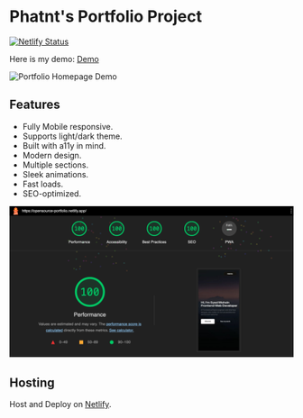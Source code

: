 # Phatnt's Portfolio Project

[![Netlify Status](https://api.netlify.com/api/v1/badges/c062b60b-d40f-4820-9814-c377bfb2f3fc/deploy-status)](https://app.netlify.com/sites/phatdev-portfolio/deploys)

Here is my demo: <a href="https://phatdev-portfolio.netlify.app/" target="_blank">Demo</a>

![Portfolio Homepage Demo](assets/images/portfolio-template.gif)



## Features

- Fully Mobile responsive.
- Supports light/dark theme.
- Built with a11y in mind.
- Modern design.
- Multiple sections.
- Sleek animations.
- Fast loads.
- SEO-optimized.

<img src="assets/images/lighthouse.png" alt="lighthouse report with 100% scores">

## Hosting
Host and Deploy on <a href="https://www.netlify.com/" target="_blank">Netlify</a>.
